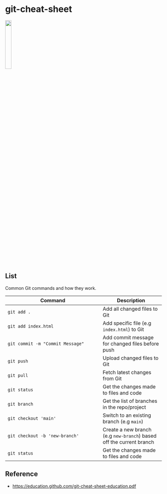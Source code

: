 # git-cheat-sheet

<img class="img" src="https://github.com/TheDudeThatCode/TheDudeThatCode/blob/master/Assets/Medal.gif" width="20%" />

## List

Common Git commands and how they work.

| <div style="width:290px">Command </div> | Description                                                                 |
| --------------------------------------- | --------------------------------------------------------------------------- |
| `git add .`                             | Add all changed files to Git                                                |
| `git add index.html`                    | Add specific file (e.g `index.html`) to Git                                 |
| `git commit -m "Commit Message"`        | Add commit message for changed files before push                            |
| `git push`                              | Upload changed files to Git                                                 |
| `git pull`                              | Fetch latest changes from Git                                               |
| `git status`                            | Get the changes made to files and code                                      |
| `git branch`                            | Get the list of branches in the repo/project                                |
| `git checkout 'main'`                   | Switch to an existing branch (e.g `main`)                                   |
| `git checkout -b 'new-branch'`          | Create a new branch (e.g `new-branch`) based off the current branch         |
| `git status`                            | Get the changes made to files and code                                      |


## Reference
- https://education.github.com/git-cheat-sheet-education.pdf
